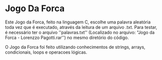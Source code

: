 # Jogo Da Forca

Este Jogo da Forca, feito na linguagem C, escolhe uma palavra aleatória toda vez que é executado, através da leitura de um arquivo .txt. 
Para testar, é necessário ter o arquivo ''palavras.txt'' (Localizado no arquivo: "Jogo da Forca - Lorenzzo Pagotti.rar'') no mesmo diretório do código.

O Jogo da Forca foi feito utilizando conhecimentos de strings, arrays, condicionais, loops e operacoes lógicas. 
